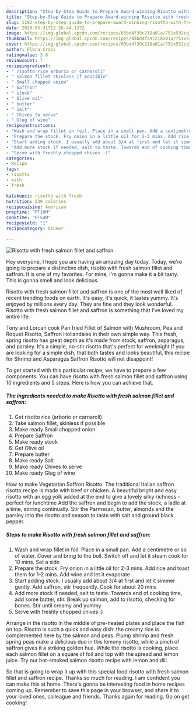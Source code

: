```yaml
---
description: "Step-by-Step Guide to Prepare Award-winning Risotto with fresh salmon fillet and saffron"
title: "Step-by-Step Guide to Prepare Award-winning Risotto with fresh salmon fillet and saffron"
slug: 1192-step-by-step-guide-to-prepare-award-winning-risotto-with-fresh-salmon-fillet-and-saffron
date: 2020-05-31T12:26:44.137Z
image: https://img-global.cpcdn.com/recipes/65bd4f39c218a01a/751x532cq70/risotto-with-fresh-salmon-fillet-and-saffron-recipe-main-photo.jpg
thumbnail: https://img-global.cpcdn.com/recipes/65bd4f39c218a01a/751x532cq70/risotto-with-fresh-salmon-fillet-and-saffron-recipe-main-photo.jpg
cover: https://img-global.cpcdn.com/recipes/65bd4f39c218a01a/751x532cq70/risotto-with-fresh-salmon-fillet-and-saffron-recipe-main-photo.jpg
author: Flora Cross
ratingvalue: 3.6
reviewcount: 7
recipeingredient:
- " risotto rice arborio or carnaroli"
- " salmon fillet skinless if possible"
- " Small chopped onion"
- " Saffron"
- " stock"
- " Olive oil"
- " butter"
- " Salt"
- " Chives to serve"
- " Glug of wine"
recipeinstructions:
- "Wash and wrap fillet in foil. Place in a small pan. Add a centimetre or so of water. Cover and bring to the boil. Switch off and let it steam cook for 10 mins. Set a side"
- "Prepare the stock. Fry onion in a little oil for 2-3 mins. Add rice and toast them for 1-2 mins. Add wine and let it evaporate"
- "Start adding stock. I usually add about 3/4 at first and let it simmer gently. Add saffron, stir frequently. Cook for about 20 mins"
- "Add more stock if needed, salt to taste. Towards end of cooking time, add some butter, stir. Break up salmon, add to risotto, checking for bones. Stir until creamy and yummy"
- "Serve with freshly chopped chives :)"
categories:
- Recipe
tags:
- risotto
- with
- fresh

katakunci: risotto with fresh 
nutrition: 239 calories
recipecuisine: American
preptime: "PT10M"
cooktime: "PT54M"
recipeyield: "1"
recipecategory: Dinner

---
```



![Risotto with fresh salmon fillet and saffron](https://img-global.cpcdn.com/recipes/65bd4f39c218a01a/751x532cq70/risotto-with-fresh-salmon-fillet-and-saffron-recipe-main-photo.jpg)

Hey everyone, I hope you are having an amazing day today. Today, we're going to prepare a distinctive dish, risotto with fresh salmon fillet and saffron. It is one of my favorites. For mine, I'm gonna make it a bit tasty. This is gonna smell and look delicious.

Risotto with fresh salmon fillet and saffron is one of the most well liked of recent trending foods on earth. It's easy, it's quick, it tastes yummy. It's enjoyed by millions every day. They are fine and they look wonderful. Risotto with fresh salmon fillet and saffron is something that I've loved my entire life.

Tony and Lorcan cook Pan fried Fillet of Salmon with Mushroom, Pea and Roquet Risotto, Saffron Hollandaise in their own simple way. This fresh, spring risotto has great depth as it&#39;s made from stock, saffron, asparagus, and parsley. It&#39;s a simple, no-stir risotto that&#39;s perfect for weeknight If you are looking for a simple dish, that both tastes and looks beautiful, this recipe for Shrimp and Asparagus Saffron Risotto will not disappoint!


To get started with this particular recipe, we have to prepare a few components. You can have risotto with fresh salmon fillet and saffron using 10 ingredients and 5 steps. Here is how you can achieve that.

<!--inarticleads1-->

##### The ingredients needed to make Risotto with fresh salmon fillet and saffron:

1. Get  risotto rice (arborio or carnaroli)
1. Take  salmon fillet, skinless if possible
1. Make ready  Small chopped onion
1. Prepare  Saffron
1. Make ready  stock
1. Get  Olive oil
1. Prepare  butter
1. Make ready  Salt
1. Make ready  Chives to serve
1. Make ready  Glug of wine


How to make Vegetarian Saffron Risotto. The traditional Italian saffron risotto recipe is made with beef or chicken. A beautiful bright and easy risotto with an egg yolk added at the end to give a lovely silky richness - perfect for lunchtime Add the saffron and begin to add the stock, a ladle at a time, stirring continually. Stir the Parmesan, butter, almonds and the parsley into the risotto and season to taste with salt and ground black pepper. 

<!--inarticleads2-->

##### Steps to make Risotto with fresh salmon fillet and saffron:

1. Wash and wrap fillet in foil. Place in a small pan. Add a centimetre or so of water. Cover and bring to the boil. Switch off and let it steam cook for 10 mins. Set a side
1. Prepare the stock. Fry onion in a little oil for 2-3 mins. Add rice and toast them for 1-2 mins. Add wine and let it evaporate
1. Start adding stock. I usually add about 3/4 at first and let it simmer gently. Add saffron, stir frequently. Cook for about 20 mins
1. Add more stock if needed, salt to taste. Towards end of cooking time, add some butter, stir. Break up salmon, add to risotto, checking for bones. Stir until creamy and yummy
1. Serve with freshly chopped chives :)


Arrange in the risotto in the middle of pre-heated plates and place the fish on top. Risotto is such a quick and easy dish: the creamy rice is complemented here by the salmon and peas. Plump shrimp and fresh spring peas make a delicious duo in this lemony risotto, while a pinch of saffron gives it a striking golden hue. While the risotto is cooking, place each salmon fillet on a square of foil and top with the spread and lemon juice. Try our hot-smoked salmon risotto recipe with lemon and dill. 

So that is going to wrap it up with this special food risotto with fresh salmon fillet and saffron recipe. Thanks so much for reading. I am confident you can make this at home. There's gonna be interesting food in home recipes coming up. Remember to save this page in your browser, and share it to your loved ones, colleague and friends. Thanks again for reading. Go on get cooking!
